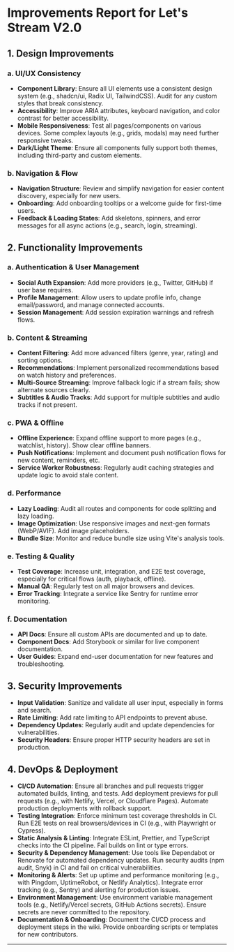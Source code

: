 # Improvements Report for Let's Stream V2.0

## 1. Design Improvements

### a. UI/UX Consistency
- **Component Library**: Ensure all UI elements use a consistent design system (e.g., shadcn/ui, Radix UI, TailwindCSS). Audit for any custom styles that break consistency.
- **Accessibility**: Improve ARIA attributes, keyboard navigation, and color contrast for better accessibility.
- **Mobile Responsiveness**: Test all pages/components on various devices. Some complex layouts (e.g., grids, modals) may need further responsive tweaks.
- **Dark/Light Theme**: Ensure all components fully support both themes, including third-party and custom elements.

### b. Navigation & Flow
- **Navigation Structure**: Review and simplify navigation for easier content discovery, especially for new users.
- **Onboarding**: Add onboarding tooltips or a welcome guide for first-time users.
- **Feedback & Loading States**: Add skeletons, spinners, and error messages for all async actions (e.g., search, login, streaming).

## 2. Functionality Improvements

### a. Authentication & User Management
- **Social Auth Expansion**: Add more providers (e.g., Twitter, GitHub) if user base requires.
- **Profile Management**: Allow users to update profile info, change email/password, and manage connected accounts.
- **Session Management**: Add session expiration warnings and refresh flows.

### b. Content & Streaming
- **Content Filtering**: Add more advanced filters (genre, year, rating) and sorting options.
- **Recommendations**: Implement personalized recommendations based on watch history and preferences.
- **Multi-Source Streaming**: Improve fallback logic if a stream fails; show alternate sources clearly.
- **Subtitles & Audio Tracks**: Add support for multiple subtitles and audio tracks if not present.

### c. PWA & Offline
- **Offline Experience**: Expand offline support to more pages (e.g., watchlist, history). Show clear offline banners.
- **Push Notifications**: Implement and document push notification flows for new content, reminders, etc.
- **Service Worker Robustness**: Regularly audit caching strategies and update logic to avoid stale content.

### d. Performance
- **Lazy Loading**: Audit all routes and components for code splitting and lazy loading.
- **Image Optimization**: Use responsive images and next-gen formats (WebP/AVIF). Add image placeholders.
- **Bundle Size**: Monitor and reduce bundle size using Vite's analysis tools.

### e. Testing & Quality
- **Test Coverage**: Increase unit, integration, and E2E test coverage, especially for critical flows (auth, playback, offline).
- **Manual QA**: Regularly test on all major browsers and devices.
- **Error Tracking**: Integrate a service like Sentry for runtime error monitoring.

### f. Documentation
- **API Docs**: Ensure all custom APIs are documented and up to date.
- **Component Docs**: Add Storybook or similar for live component documentation.
- **User Guides**: Expand end-user documentation for new features and troubleshooting.

## 3. Security Improvements
- **Input Validation**: Sanitize and validate all user input, especially in forms and search.
- **Rate Limiting**: Add rate limiting to API endpoints to prevent abuse.
- **Dependency Updates**: Regularly audit and update dependencies for vulnerabilities.
- **Security Headers**: Ensure proper HTTP security headers are set in production.

## 4. DevOps & Deployment
- **CI/CD Automation**: Ensure all branches and pull requests trigger automated builds, linting, and tests. Add deployment previews for pull requests (e.g., with Netlify, Vercel, or Cloudflare Pages). Automate production deployments with rollback support.
- **Testing Integration**: Enforce minimum test coverage thresholds in CI. Run E2E tests on real browsers/devices in CI (e.g., with Playwright or Cypress).
- **Static Analysis & Linting**: Integrate ESLint, Prettier, and TypeScript checks into the CI pipeline. Fail builds on lint or type errors.
- **Security & Dependency Management**: Use tools like Dependabot or Renovate for automated dependency updates. Run security audits (npm audit, Snyk) in CI and fail on critical vulnerabilities.
- **Monitoring & Alerts**: Set up uptime and performance monitoring (e.g., with Pingdom, UptimeRobot, or Netlify Analytics). Integrate error tracking (e.g., Sentry) and alerting for production issues.
- **Environment Management**: Use environment variable management tools (e.g., Netlify/Vercel secrets, GitHub Actions secrets). Ensure secrets are never committed to the repository.
- **Documentation & Onboarding**: Document the CI/CD process and deployment steps in the wiki. Provide onboarding scripts or templates for new contributors.

---

